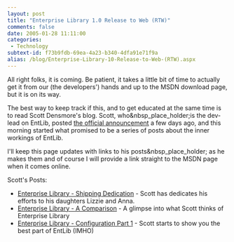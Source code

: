 ```yaml
---
layout: post
title: "Enterprise Library 1.0 Release to Web (RTW)"
comments: false
date: 2005-01-28 11:11:00
categories:
 - Technology
subtext-id: f73b9fdb-69ea-4a23-b340-4dfa91e71f9a
alias: /blog/Enterprise-Library-10-Release-to-Web-(RTW).aspx
---
```



All right folks, it is coming. Be patient, it takes a little bit of time to actually get it from our (the developers') hands and up to the MSDN download page, but it is on its way.

The best way to keep track if this, and to get educated at the same time is to read Scott Densmore's blog. Scott, who&nbsp_place_holder;is the dev-lead on EntLib, posted [the official announcement](http://weblogs.asp.net/scottdensmore/archive/2005/01/19/356040.aspx) a few days ago, and this morning started what promised to be a series of posts about the inner workings of EntLib.

I'll keep this page updates with links to his posts&nbsp_place_holder; as he makes them and of course I will provide a link straight to the MSDN page when it comes online.

Scott's Posts:

  * [Enterprise Library - Shipping Dedication](http://weblogs.asp.net/scottdensmore/archive/2005/01/28/362404.aspx) - Scott has dedicates his efforts to his daughters Lizzie and Anna.
  * [Enterprise Library - A Comparison](http://weblogs.asp.net/scottdensmore/archive/2005/01/28/362411.aspx) - A glimpse into what Scott thinks of Enterprise Library
  * [Enterprise Library - Configuration Part 1](http://weblogs.asp.net/scottdensmore/archive/2005/01/28/362579.aspx) - Scott starts to show you the best part of EntLib (IMHO)
